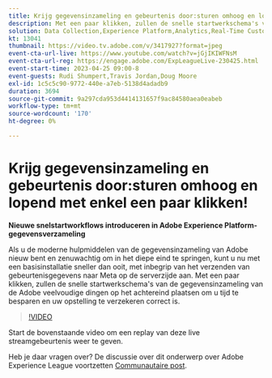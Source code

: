 ```yaml
---
title: Krijg gegevensinzameling en gebeurtenis door:sturen omhoog en lopend met enkel een paar klikken!
description: Met een paar klikken, zullen de snelle startwerkschema's van de gegevensinzameling van de Adobe veelvoudige dingen op het achtereind plaatsen om u tijd te besparen en uw opstelling te verzekeren correct is.
solution: Data Collection,Experience Platform,Analytics,Real-Time Customer Data Platform,Customer Journey Analytics
kt: 13041
thumbnail: https://video.tv.adobe.com/v/3417927?format=jpeg
event-cta-url-live: https://www.youtube.com/watch?v=jGjIKIWFNsM
event-cta-url-reg: https://engage.adobe.com/ExpLeagueLive-230425.html
event-start-time: 2023-04-25 09:00-8
event-guests: Rudi Shumpert,Travis Jordan,Doug Moore
exl-id: 1c5c5c90-9772-440e-a7eb-5138d4adadb9
duration: 3694
source-git-commit: 9a297cda953d4414131657f9ac84580aea0eabeb
workflow-type: tm+mt
source-wordcount: '170'
ht-degree: 0%

---
```


# Krijg gegevensinzameling en gebeurtenis door:sturen omhoog en lopend met enkel een paar klikken!

**Nieuwe snelstartworkflows introduceren in Adobe Experience Platform-gegevensverzameling**

Als u de moderne hulpmiddelen van de gegevensinzameling van Adobe nieuw bent en zenuwachtig om in het diepe eind te springen, kunt u nu met een basisinstallatie sneller dan ooit, met inbegrip van het verzenden van gebeurtenisgegevens naar Meta op de serverzijde aan. Met een paar klikken, zullen de snelle startwerkschema&#39;s van de gegevensinzameling van de Adobe veelvoudige dingen op het achtereind plaatsen om u tijd te besparen en uw opstelling te verzekeren correct is.

>[!VIDEO](https://video.tv.adobe.com/v/3417927/?quality=12&learn=on)

Start de bovenstaande video om een replay van deze live streamgebeurtenis weer te geven.

Heb je daar vragen over? De discussie over dit onderwerp over Adobe Experience League voortzetten [Communautaire post](https://experienceleaguecommunities.adobe.com/t5/adobe-experience-platform-data/experience-league-live-post-session-discussion-get-data/m-p/589754#M476).
